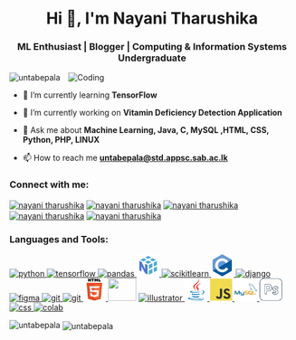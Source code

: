 

<h1 align="center">Hi 👋, I'm Nayani Tharushika</h1>
<h3 align="center">ML Enthusiast | Blogger | Computing & Information Systems Undergraduate</h3>
<img align="right" alt="Coding" width="400" src="https://mir-s3-cdn-cf.behance.net/project_modules/disp/601014116770475.6068beff4640a.gif">
<p align="left"> <img src="https://komarev.com/ghpvc/?username=untabepala&label=Profile%20views&color=0e75b6&style=flat" alt="untabepala" /> </p>

- 🧠 I’m currently learning **TensorFlow**

- 🌱 I’m currently working on **Vitamin Deficiency Detection Application**
  
- 💬 Ask me about **Machine Learning, Java, C, MySQL ,HTML, CSS, Python, PHP, LINUX**

- 📫 How to reach me **untabepala@std.appsc.sab.ac.lk**

<h3 align="left">Connect with me:</h3>
<p align="left">
<a href="https://linkedin.com/in/nayani tharushika" target="blank"><img align="center" src="https://raw.githubusercontent.com/rahuldkjain/github-profile-readme-generator/master/src/images/icons/Social/linked-in-alt.svg" alt="nayani tharushika" height="30" width="40" /></a>
<a href="https://kaggle.com/nayani tharushika" target="blank"><img align="center" src="https://raw.githubusercontent.com/rahuldkjain/github-profile-readme-generator/master/src/images/icons/Social/kaggle.svg" alt="nayani tharushika" height="30" width="40" /></a>
<a href="https://fb.com/nayani tharushika" target="blank"><img align="center" src="https://raw.githubusercontent.com/rahuldkjain/github-profile-readme-generator/master/src/images/icons/Social/facebook.svg" alt="nayani tharushika" height="30" width="40" /></a>
<a href="https://instagram.com/nayani tharushika" target="blank"><img align="center" src="https://raw.githubusercontent.com/rahuldkjain/github-profile-readme-generator/master/src/images/icons/Social/instagram.svg" alt="nayani tharushika" height="30" width="40" /></a>
<a href="https://www.hackerrank.com/nayani tharushika" target="blank"><img align="center" src="https://raw.githubusercontent.com/rahuldkjain/github-profile-readme-generator/master/src/images/icons/Social/hackerrank.svg" alt="nayani tharushika" height="30" width="40" /></a>
</p>

<h3 align="left">Languages and Tools:</h3>
<p align="left">  <a href="https://www.python.org/" target="_blank" rel="noreferrer"> <img src="https://www.vectorlogo.zone/logos/python/python-icon.svg" alt="python" width="40" height="40"/> </a><a href="https://www.tensorflow.org/" target="_blank" rel="noreferrer"> <img src="https://www.vectorlogo.zone/logos/tensorflow/tensorflow-icon.svg" alt="tensorflow" width="40" height="40"/> </a> <a href="https://pandas.pydata.org/" target="_blank" rel="noreferrer"> <img src="https://github.com/valohai/ml-logos/blob/master/pandas.svg" alt="pandas" width="40" height="40"/> </a> <a href="https://numpy.org/" target="_blank" rel="noreferrer"> <img src="https://raw.githubusercontent.com/valohai/ml-logos/d8dfb916e50a93a41f3b1ed2ca7bd3dbc77030a2/numpy.svg" alt="numpy" width="40" height="40"/> </a>  <a href="https://scikit-learn.org/stable/" target="_blank" rel="noreferrer"> <img src="https://seeklogo.com/images/S/scikit-learn-logo-8766D07E2E-seeklogo.com.png" alt="scikitlearn" width="60" height="40"/> </a> <a href="https://www.cprogramming.com/" target="_blank" rel="noreferrer"> <img src="https://raw.githubusercontent.com/devicons/devicon/master/icons/c/c-original.svg" alt="c" width="40" height="40"/> </a> <a href="https://www.djangoproject.com/" target="_blank" rel="noreferrer"> <img src="https://cdn.worldvectorlogo.com/logos/django.svg" alt="django" width="40" height="40"/> </a> <a href="https://www.figma.com/" target="_blank" rel="noreferrer"> <img src="https://www.vectorlogo.zone/logos/figma/figma-icon.svg" alt="figma" width="40" height="40"/> </a> <a href="https://git-scm.com/" target="_blank" rel="noreferrer"> <img src="https://www.vectorlogo.zone/logos/git-scm/git-scm-icon.svg" alt="git" width="40" height="40"/> </a><a href="https://git-scm.com/" target="_blank" rel="noreferrer"> <img src="https://www.vectorlogo.zone/logos/php/php-horizontal.svg" alt="git" width="70" height="40"/> </a>  <a href="https://www.w3.org/html/" target="_blank" rel="noreferrer"> <img src="https://raw.githubusercontent.com/devicons/devicon/master/icons/html5/html5-original-wordmark.svg" alt="html5" width="40" height="40"/> </a><a href="https://logowik.com/latex-logo-vector-60270.html"><img src="https://logowik.com/content/uploads/images/latex6119.logowik.com.webp" width="50" height="40"></a> <a href="https://www.adobe.com/in/products/illustrator.html" target="_blank" rel="noreferrer"> <img src="https://www.vectorlogo.zone/logos/adobe_illustrator/adobe_illustrator-icon.svg" alt="illustrator" width="40" height="40"/> </a><a href="https://www.java.com" target="_blank" rel="noreferrer"> <img src="https://raw.githubusercontent.com/devicons/devicon/master/icons/java/java-original.svg" alt="java" width="40" height="40"/> </a> <a href="https://developer.mozilla.org/en-US/docs/Web/JavaScript" target="_blank" rel="noreferrer"> <img src="https://raw.githubusercontent.com/devicons/devicon/master/icons/javascript/javascript-original.svg" alt="javascript" width="40" height="40"/> </a> <a href="https://www.mysql.com/" target="_blank" rel="noreferrer"> <img src="https://raw.githubusercontent.com/devicons/devicon/master/icons/mysql/mysql-original-wordmark.svg" alt="mysql" width="40" height="40"/> </a> <a href="https://www.photoshop.com/en" target="_blank" rel="noreferrer"> <img src="https://raw.githubusercontent.com/devicons/devicon/master/icons/photoshop/photoshop-line.svg" alt="photoshop" width="40" height="40"/> </a><a href="https://en.wikipedia.org/wiki/CSS" target="_blank" rel="noreferrer"> <img src="https://www.vectorlogo.zone/logos/w3_css/w3_css-official.svg" alt="css" width="40" height="40"/> </a><a href="https://colab.google/" target="_blank" rel="noreferrer"> <img src="https://static.wikia.nocookie.net/logopedia/images/6/63/Colab_favicon_256px.png/revision/latest/scale-to-width-down/170?cb=20201019224542" alt="colab" width="40" height="40"/> </a></p>

<p><img align="left" src="https://github-readme-stats.vercel.app/api/top-langs?username=untabepala&show_icons=true&locale=en&layout=compact" alt="untabepala" /></p>

<p>&nbsp;<img align="center" src="https://github-readme-stats.vercel.app/api?username=untabepala&show_icons=true&locale=en" alt="untabepala" /></p>
